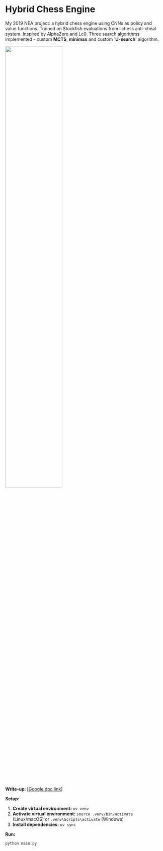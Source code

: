 # Hybrid Chess Engine 
My 2019 NEA project: a hybrid chess engine using CNNs as policy and value functions. Trained on Stockfish evaluations from lichess anti-cheat system. Inspired by AlphaZero and Lc0. Three search algorithms implemented - custom **MCTS**, **minimax** and custom '**U-search**' algorithm. 

<img src="https://github.com/user-attachments/assets/9ef4b5f8-e941-413b-a786-14552c5e4e01" width="60%">

**Write-up**: [[Google doc link]](https://docs.google.com/document/d/134AhJ5AeecNpjOaAat2bdeEU357iWRZi/edit?usp=sharing&ouid=103579644280044030856&rtpof=true&sd=true)

**Setup:**

1.  **Create virtual environment:** `uv venv`
2.  **Activate virtual environment:** `source .venv/bin/activate` (Linux/macOS) or `.venv\Scripts\activate` (Windows)
3.  **Install dependencies:** `uv sync`

**Run:**

```bash
python main.py
